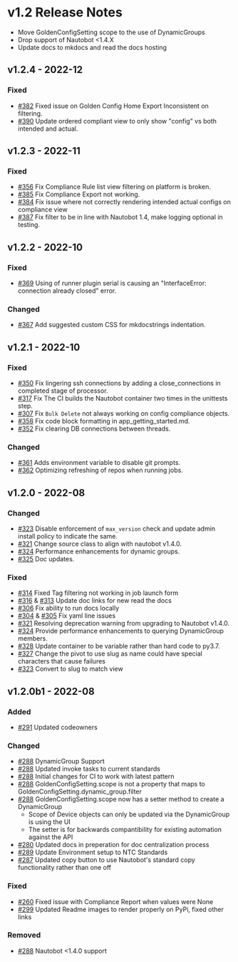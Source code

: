 # v1.2 Release Notes

- Move GoldenConfigSetting scope to the use of DynamicGroups
- Drop support of Nautobot <1.4.X
- Update docs to mkdocs and read the docs hosting


## v1.2.4 - 2022-12

### Fixed

- [#382](https://github.com/nautobot/nautobot-plugin-golden-config/issues/382) Fixed issue on Golden Config Home Export Inconsistent on filtering.
- [#390](https://github.com/nautobot/nautobot-plugin-golden-config/pull/390) Update ordered compliant view to only show "config" vs both intended and actual.

## v1.2.3 - 2022-11

### Fixed

- [#356](https://github.com/nautobot/nautobot-plugin-golden-config/issues/356) Fix Compliance Rule list view filtering on platform is broken.
- [#385](https://github.com/nautobot/nautobot-plugin-golden-config/pull/385) Fix Compliance Export not working.
- [#384](https://github.com/nautobot/nautobot-plugin-golden-config/pull/384) Fix issue where not correctly rendering intended actual configs on compliance view
- [#387](https://github.com/nautobot/nautobot-plugin-golden-config/pull/387) Fix filter to be in line with Nautobot 1.4, make logging optional in testing.

## v1.2.2 - 2022-10

### Fixed

- [#369](https://github.com/nautobot/nautobot-plugin-golden-config/issues/369) Using of runner plugin serial is causing an "InterfaceError: connection already closed" error.

### Changed

- [#367](https://github.com/nautobot/nautobot-plugin-golden-config/pull/367) Add suggested custom CSS for mkdocstrings indentation.

## v1.2.1 - 2022-10

### Fixed

- [#350](https://github.com/nautobot/nautobot-plugin-golden-config/pull/350) Fix lingering ssh connections by adding a close_connections in completed stage of processor.
- [#317](https://github.com/nautobot/nautobot-plugin-golden-config/issues/317) Fix The CI builds the Nautobot container two times in the unittests step.
- [#307](https://github.com/nautobot/nautobot-plugin-golden-config/issues/307) Fix `Bulk Delete` not always working on config compliance objects.
- [#358](https://github.com/nautobot/nautobot-plugin-golden-config/pull/358) Fix code block formatting in app_getting_started.md.
- [#352](https://github.com/nautobot/nautobot-plugin-golden-config/pull/352) Fix clearing DB connections between threads.

### Changed

- [#361](https://github.com/nautobot/nautobot-plugin-golden-config/pull/361) Adds environment variable to disable git prompts.
- [#362](https://github.com/nautobot/nautobot-plugin-golden-config/pull/362) Optimizing refreshing of repos when running jobs.

## v1.2.0 - 2022-08

### Changed

- [#323](https://github.com/nautobot/nautobot-plugin-golden-config/pull/323) Disable enforcement of `max_version` check and update admin install policy to indicate the same.
- [#321](https://github.com/nautobot/nautobot-plugin-golden-config/pull/321) Change source class to align with nautobot v1.4.0.
- [#324](https://github.com/nautobot/nautobot-plugin-golden-config/pull/324) Performance enhancements for dynamic groups.
- [#325](https://github.com/nautobot/nautobot-plugin-golden-config/pull/325) Doc updates.

### Fixed

- [#314](https://github.com/nautobot/nautobot-plugin-golden-config/issues/314) Fixed Tag filtering not working in job launch form
- [#316](https://github.com/nautobot/nautobot-plugin-golden-config/pull/316) & [#313](https://github.com/nautobot/nautobot-plugin-golden-config/pull/313) Update doc links for new read the docs
- [#306](https://github.com/nautobot/nautobot-plugin-golden-config/pull/306) Fix ability to run docs locally
- [#304](https://github.com/nautobot/nautobot-plugin-golden-config/pull/304) & [#305](https://github.com/nautobot/nautobot-plugin-golden-config/pull/305) Fix yaml line issues
- [#321](https://github.com/nautobot/nautobot-plugin-golden-config/pull/321) Resolving deprecation warning from upgrading to Nautobot v1.4.0.
- [#324](https://github.com/nautobot/nautobot-plugin-golden-config/pull/324) Provide performance enhancements to querying DynamicGroup members.
- [#328](https://github.com/nautobot/nautobot-plugin-golden-config/pull/328) Update container to be variable rather than hard code to py3.7.
- [#327](https://github.com/nautobot/nautobot-plugin-golden-config/pull/327) Change the pivot to use slug as name could have special characters that cause failures
- [#323](https://github.com/nautobot/nautobot-plugin-golden-config/pull/323) Convert to slug to match view

## v1.2.0b1 - 2022-08

### Added

- [#291](https://github.com/nautobot/nautobot-plugin-golden-config/pull/291) Updated codeowners

### Changed

- [#288](https://github.com/nautobot/nautobot-plugin-golden-config/issues/288) DynamicGroup Support
- [#288](https://github.com/nautobot/nautobot-plugin-golden-config/issues/288) Updated invoke tasks to current standards
- [#288](https://github.com/nautobot/nautobot-plugin-golden-config/issues/288) Initial changes for CI to work with latest pattern
- [#288](https://github.com/nautobot/nautobot-plugin-golden-config/issues/288) GoldenConfigSetting.scope is not a property that maps to GoldenConfigSetting.dynamic_group.filter
- [#288](https://github.com/nautobot/nautobot-plugin-golden-config/issues/288) GoldenConfigSetting.scope now has a setter method to create a DynamicGroup
    - Scope of Device objects can only be updated via the DynamicGroup is using the UI
    - The setter is for backwards compantibility for existing automation against the API
- [#280](https://github.com/nautobot/nautobot-plugin-golden-config/issues/280) Updated docs in preperation for doc centralization process
- [#289](https://github.com/nautobot/nautobot-plugin-golden-config/issues/289) Update Environment setup to NTC Standards
- [#287](https://github.com/nautobot/nautobot-plugin-golden-config/issues/287) Updated copy button to use Nautobot's standard copy functionality rather than one off

### Fixed

- [#260](https://github.com/nautobot/nautobot-plugin-golden-config/issues/260) Fixed issue with Compliance Report when values were None
- [#299](https://github.com/nautobot/nautobot-plugin-golden-config/issues/299) Updated Readme images to render properly on PyPi, fixed other links

### Removed

- [#288](https://github.com/nautobot/nautobot-plugin-golden-config/issues/288) Nautobot <1.4.0 support
